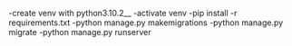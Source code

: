 -create venv with python3.10.2__
-activate venv
-pip install -r requirements.txt
-python manage.py makemigrations
-python manage.py migrate
-python manage.py runserver
